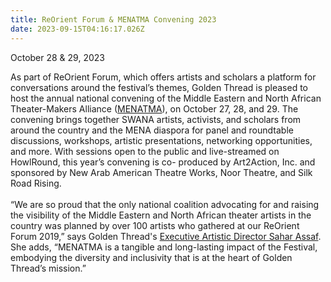 ```yaml
---
title: ReOrient Forum & MENATMA Convening 2023
date: 2023-09-15T04:16:17.026Z
---
```

October 28 & 29, 2023 

As part of ReOrient Forum, which offers artists and scholars a platform for conversations around the festival’s themes, Golden Thread is pleased to host the annual national convening of the Middle Eastern and North African Theater-Makers Alliance ([MENATMA](https://www.menatheatre.org/)), on October 27, 28, and 29. The convening brings together SWANA artists, activists, and scholars from around the country and the MENA diaspora for panel and roundtable discussions, workshops, artistic presentations, networking opportunities, and more. With sessions open to the public and live-streamed on HowlRound, this year’s convening is co- produced by Art2Action, Inc. and sponsored by New Arab American Theatre Works, Noor Theatre, and Silk Road Rising. \
\
“We are so proud that the only national coalition advocating for and raising the visibility of the Middle Eastern and North African theater artists in the country was planned by over 100 artists who gathered at our ReOrient Forum 2019,” says Golden Thread's [Executive Artistic Director Sahar Assaf](https://goldenthread.org/posts/meet-sahar-assaf-our-new-executive-artistic-director/). She adds, “MENATMA is a tangible and long-lasting impact of the Festival, embodying the diversity and inclusivity that is at the heart of Golden Thread’s mission.”